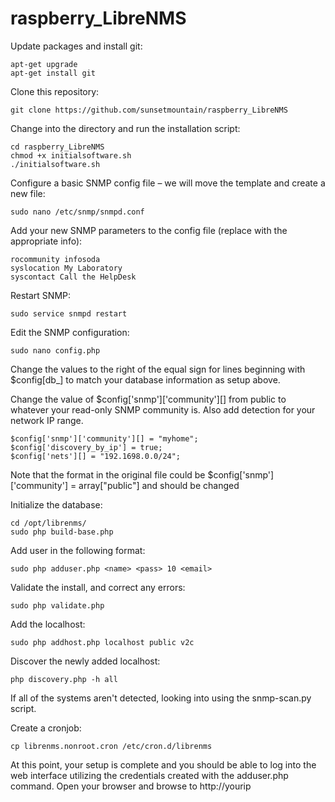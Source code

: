 # raspberry_LibreNMS

Update packages and install git:
```
apt-get upgrade
apt-get install git
```

Clone this repository:
```
git clone https://github.com/sunsetmountain/raspberry_LibreNMS
```

Change into the directory and run the installation script:
```
cd raspberry_LibreNMS
chmod +x initialsoftware.sh
./initialsoftware.sh
```

Configure a basic SNMP config file – we will move the template and create a new file:
```
sudo nano /etc/snmp/snmpd.conf
```
Add your new SNMP parameters to the config file (replace with the appropriate info):
```
rocommunity infosoda
syslocation My Laboratory
syscontact Call the HelpDesk
```
Restart SNMP:
```
sudo service snmpd restart
```

Edit the SNMP configuration:
```
sudo nano config.php
```
Change the values to the right of the equal sign for lines beginning with $config[db_] to match your database information as setup above.

Change the value of $config['snmp']['community'][] from public to whatever your read-only SNMP community is. Also add detection for your network IP range.
```
$config['snmp']['community'][] = "myhome";
$config['discovery_by_ip'] = true;
$config['nets'][] = "192.1698.0.0/24";
```
Note that the format in the original file could be $config['snmp']['community'] = array["public"] and should be changed

Initialize the database:
```
cd /opt/librenms/
sudo php build-base.php
```
Add user in the following format:
```
sudo php adduser.php <name> <pass> 10 <email>
```
Validate the install, and correct any errors:
```
sudo php validate.php 
```

Add the localhost:
```
sudo php addhost.php localhost public v2c
```

Discover the newly added localhost:
```
php discovery.php -h all
```
If all of the systems aren't detected, looking into using the snmp-scan.py script.

Create a cronjob:
```
cp librenms.nonroot.cron /etc/cron.d/librenms
```

At this point, your setup is complete and you should be able to log into the web interface utilizing the credentials created with the adduser.php command. Open your browser and browse to http://yourip
